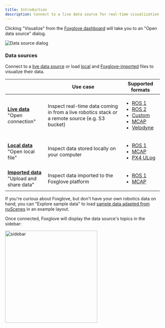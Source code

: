 ```yaml
---
title: Introduction
description: Connect to a live data source for real-time visualization. You can also load local and Foxglove-imported data files for playback.
---
```


Clicking "Visualize" from the [Foxglove dashboard](https://console.foxglove.dev/dashboard) will take you to an "Open data source" dialog.

![Data source dialog](/img/docs/connecting-to-data/dialog.png)

### Data sources

Connect to a [live data source](/connecting-to-data/live-data) or load [local](/connecting-to-data/local-data) and [Foxglove-imported](/connecting-to-data/imported-data) files to visualize their data.


|                                                                                         | Use case                                                                                        | Supported formats                                                                                                                                                                                                               |
| --------------------------------------------------------------------------------------- | ----------------------------------------------------------------------------------------------- | ------------------------------------------------------------------------------------------------------------------------------------------------------------------------------------------------------------------------------- |
| [**Live data**](/connecting-to-data/live-data)<br/>"Open connection"               | Inspect real-time data coming in from a live robotics stack or a remote source (e.g. S3 bucket) | <ul><li>[ROS 1](frameworks/ros1#live-data)</li><li>[ROS 2](frameworks/ros2#live-data)</li><li>[Custom](frameworks/custom#live-data)</li><li>[MCAP](frameworks/mcap#live-data)</li><li>[Velodyne](frameworks/velodyne)</li></ul> |
| [**Local data**](/connecting-to-data/local-data)<br/>"Open local file"             | Inspect data stored locally on your computer                                                    | <ul><li>[ROS 1](frameworks/ros1#local-data)</li><li>[MCAP](frameworks/mcap#local-data)</li><li>[PX4 ULog](frameworks/px4#local-data)</li></ul>                                                                                  |
| [**Imported data**](/connecting-to-data/imported-data)<br/>"Upload and share data" | Inspect data imported to the Foxglove platform                                                  | <ul><li>[ROS 1](frameworks/ros1#imported-data)</li><li>[MCAP](frameworks/mcap#imported-data)</li></ul>                                                                                                                          |

If you're curious about Foxglove, but don't have your own robotics data on hand, you can "Explore sample data" to load [sample data adapted from nuScenes](https://www.nuscenes.org/nuscenes) in an example layout.

Once connected, Foxglove will display the data source's topics in the sidebar:

<img alt="sidebar" src="/img/docs/connecting-to-data/sidebar.png" width="300"/>
